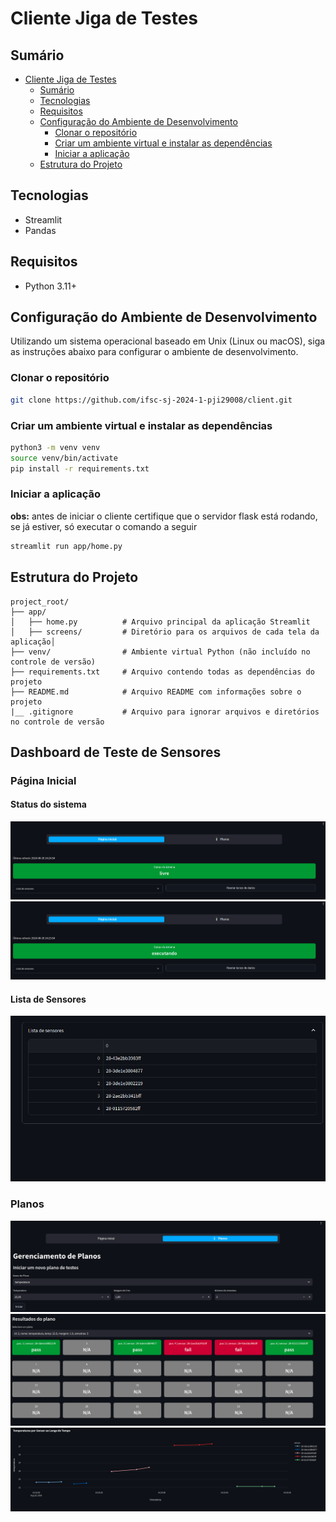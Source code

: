 # Cliente Jiga de Testes

## Sumário

- [Cliente Jiga de Testes](#cliente-jiga-de-testes)
  - [Sumário](#sumário)
  - [Tecnologias](#tecnologias)
  - [Requisitos](#requisitos)
  - [Configuração do Ambiente de Desenvolvimento](#configuração-do-ambiente-de-desenvolvimento)
    - [Clonar o repositório](#clonar-o-repositório)
    - [Criar um ambiente virtual e instalar as dependências](#criar-um-ambiente-virtual-e-instalar-as-dependências)
    - [Iniciar a aplicação](#iniciar-a-aplicação)
  - [Estrutura do Projeto](#estrutura-do-projeto)


## Tecnologias

- Streamlit
- Pandas

## Requisitos

- Python 3.11+

## Configuração do Ambiente de Desenvolvimento

Utilizando um sistema operacional baseado em Unix (Linux ou macOS), siga as instruções abaixo para configurar o ambiente de desenvolvimento.

### Clonar o repositório

```bash
git clone https://github.com/ifsc-sj-2024-1-pji29008/client.git
```

### Criar um ambiente virtual e instalar as dependências

```bash
python3 -m venv venv
source venv/bin/activate
pip install -r requirements.txt
```

### Iniciar a aplicação

**obs:** antes de iniciar o cliente certifique que o servidor flask está rodando, se já estiver, só executar o comando a seguir

```bash
streamlit run app/home.py
```

## Estrutura do Projeto

```
project_root/
├── app/
│   ├── home.py          # Arquivo principal da aplicação Streamlit
│   ├── screens/         # Diretório para os arquivos de cada tela da aplicação│
├── venv/                # Ambiente virtual Python (não incluído no controle de versão)
├── requirements.txt     # Arquivo contendo todas as dependências do projeto
├── README.md            # Arquivo README com informações sobre o projeto
|__ .gitignore           # Arquivo para ignorar arquivos e diretórios no controle de versão
```



## Dashboard de Teste de Sensores

### Página Inicial

#### Status do sistema
![Standby](/imagens/tela-inicial-livre.png)
![Execução](/imagens/tela-inicial-executando.png)

#### Lista de Sensores
![Lista de Sensores](/imagens/sensores.png)

### Planos
![Planos](/imagens/tela-planos.png)
![Resultados](/imagens/resultados.png)
![Graficos](/imagens/planos-grafico.png)

